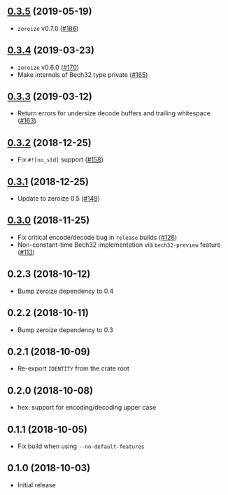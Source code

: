 ## [0.3.5] (2019-05-19)

- `zeroize` v0.7.0 ([#186])

## [0.3.4] (2019-03-23)

- `zeroize` v0.6.0 ([#170])
- Make internals of Bech32 type private ([#165])

## [0.3.3] (2019-03-12)

- Return errors for undersize decode buffers and trailing whitespace ([#163])

## [0.3.2] (2018-12-25)

- Fix `#![no_std]` support ([#158])

## [0.3.1] (2018-12-25)

- Update to zeroize 0.5 ([#149])

## [0.3.0] (2018-11-25)

- Fix critical encode/decode bug in `release` builds ([#126])
- Non-constant-time Bech32 implementation via `bech32-preview` feature ([#113])

## 0.2.3 (2018-10-12)

- Bump zeroize dependency to 0.4

## 0.2.2 (2018-10-11)

- Bump zeroize dependency to 0.3

## 0.2.1 (2018-10-09)

- Re-export `IDENTITY` from the crate root

## 0.2.0 (2018-10-08)

- hex: support for encoding/decoding upper case

## 0.1.1 (2018-10-05)

- Fix build when using `--no-default-features`

## 0.1.0 (2018-10-03)

- Initial release

[0.3.5]: https://github.com/iqlusioninc/crates/pull/187
[#186]: https://github.com/iqlusioninc/crates/pull/186
[0.3.4]: https://github.com/iqlusioninc/crates/pull/171
[#170]: https://github.com/iqlusioninc/crates/pull/170
[#165]: https://github.com/iqlusioninc/crates/pull/165
[0.3.3]: https://github.com/iqlusioninc/crates/pull/164
[#163]: https://github.com/iqlusioninc/crates/pull/163
[0.3.2]: https://github.com/iqlusioninc/crates/pull/160
[#158]: https://github.com/iqlusioninc/crates/pull/158
[0.3.1]: https://github.com/iqlusioninc/crates/pull/155
[#149]: https://github.com/iqlusioninc/crates/pull/149
[0.3.0]: https://github.com/iqlusioninc/crates/pull/129
[#126]: https://github.com/iqlusioninc/crates/pull/126
[#113]: https://github.com/iqlusioninc/crates/pull/113
